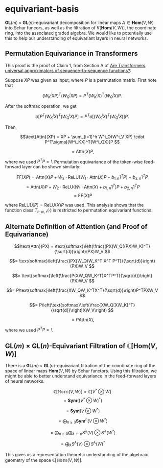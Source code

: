 # equivariant-basis
$\mathbf{GL}(m) \times \mathbf{GL}(n)$-equivariant decomposition for linear maps $A \in \mathbf{Hom}(V, W)$ into Schur funcors, as well as the filtration of $K[\mathbf{Hom}(V, W)]$, the coordinate ring, into the associated graded algebra. We would like to potentially use this to help our understanding of equivariant layers in neural networks. 

## Permutation Equivariance in Transformers

This proof is the proof of Claim 1, from Section A of [Are Transformers universal approximators of sequence-to-sequence functions?](https://arxiv.org/abs/1912.10077): 

Suppose $XP$ was given as input, where $P$ is a permutation matrix. First note that 

$$(W^i_KXP)^T(W^i_QXP) = P^T(W^i_KX)^T(W^i_QX)P.$$ 

After the softmax operation, we get 

$$ \sigma[P^T(W^i_KX)^T(W^i_QX)P] = P^T\sigma[(W^i_KX)^T(W^i_QX)]P.$$ 

Then, 

$$\text{Attn}(XP) = XP + \sum_{i=1}^h W^i_O(W^i_V XP) \cdot P^T\sigma[(W^i_KX)^T(W^i_QX)]P $$

$$ = \text{Attn}(X)P,$$

where we used $P^TP = I$. Permutation equivariance of the token-wise feed-forward layer can be shown similarly: 

$$\text{FF}(XP) = \text{Attn}(X)P +W_2\cdot\text{ReLU}(W_1\cdot\text{Attn}(X)P +b_{1,n}1^TP)+b_{2,n}1^TP $$ 
$$ =\text{Attn}(X)P +W_2\cdot\text{ReLU}(W_1\cdot\text{Attn}(X)+b_{1,n}1^T)P +b_{2,n}1^TP $$
$$ =\text{FF}(X)P $$
             
where $\text{ReLU}(XP) = \text{ReLU}(X)P$ was used. This analysis shows that the function class $T_{h,m,r}(\cdot)$ is restricted to permutation equivariant functions.

## Alternate Definition of Attention (and Proof of Equivariance)

$$\text{Attn}(PX) = \text{softmax}\left(\frac{(PX)W_Q((PX)W_K)^T}{\sqrt{d}}\right)(PX)W_V $$

$$= \text{softmax}\left(\frac{(PX)W_Q(W_K^T X^T P^T)}{\sqrt{d}}\right)(PX)W_V $$
                
$$= \text{softmax}\left(\frac{P(XW_QW_K^T)X^TP^T}{\sqrt{d}}\right)(PX)W_V $$
                
$$= P\text{softmax}\left(\frac{XW_QW_K^TX^T}{\sqrt{d}}\right)P^TPXW_V $$
                
$$= P\left(\text{softmax}\left(\frac{XW_Q(XW_K)^T}{\sqrt{d}}\right)XW_V\right) $$
                
$$= P\text{Attn}(X),$$

where we used $P^TP = I$. 

## $\mathbf{GL}(m) \times \mathbf{GL}(n)$-Equivariant Filtration of $\mathbb{C}[\mathbf{Hom}(V, W)]$

There is a $\mathbf{GL}(m) \times \mathbf{GL}(n)$-equivariant filtration of the coordinate ring of the space of linear maps $\mathbf{Hom}(V, W)$ by Schur functors. Using this filtration, we might be able to better understand equivariance in the feed-forward layers of neural networks. 

$$ \mathbb{C}[\mathbb{Hom}(V, W)] = \mathbb{C}[V^* \otimes W] $$
$$ = \mathbf{Sym}((V^* \otimes W)^*) $$

$$ = \mathbf{Sym}(V \otimes W^*) $$

$$ = \bigoplus_{n \geq 0} \mathbf{Sym}^n(V \otimes W^*) $$

$$ = \bigoplus_{n \geq 0} \bigoplus_{\lambda \vdash n} S^{\lambda}(V) \otimes S^{\lambda}(W^*) $$

$$ = \bigoplus_{\lambda} S^{\lambda}(V) \otimes S^{\lambda}(W)^* $$

This gives us a representation theoretic understanding of the algebraic geometry of the space $\mathbb{C}[\mathbb{Hom}(V, W)]$.  
